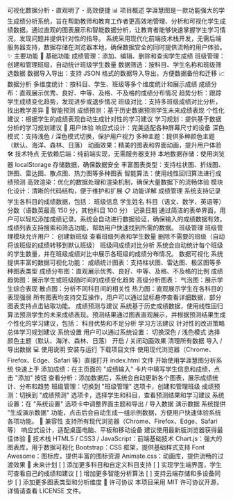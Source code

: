 可视化数据分析・直观明了・高效便捷
📊 项目概述
学涯慧图是一款功能强大的学生成绩分析系统，旨在帮助教师和教育工作者更高效地管理、分析和可视化学生成绩数据。通过直观的图表展示和智能数据分析，让教育者能够快速掌握学生学习情况，发现问题并提供针对性的指导。
系统采用现代化前端技术栈开发，无需后端服务器支持，数据存储在浏览器本地，确保数据安全的同时提供流畅的用户体验。
✨ 主要功能
📝 基础功能
成绩管理：添加、编辑、删除和查询学生成绩
班级管理：创建和管理班级，自动统计班级学生数量
数据筛选：按科目、学生名称和班级筛选数据
数据导入导出：支持 JSON 格式的数据导入导出，方便数据备份和迁移
📈 数据分析
多维度统计：按科目、学生、班级等多个维度统计和展示成绩
成绩分布：直观展示优秀、良好、中等、及格、不及格的成绩分布情况
趋势分析：跟踪学生成绩变化趋势，发现进步或退步情况
班级对比：支持多班级成绩对比分析，找出教学差异
🔮 智能预测
成绩预测：基于历史数据预测学生未来成绩表现
个性化建议：根据学生的成绩表现自动生成针对性的学习建议
学习规划：提供基于数据分析的学习规划建议
🎨 用户体验
响应式设计：完美适配各种屏幕尺寸的设备
深色模式：支持浅色 / 深色模式切换，保护用户视力
多种主题：提供多种颜色主题（默认、海洋、森林、日落）
动画效果：精美的图表和界面动画，提升用户体验
🛠️ 技术特点
无依赖后端：纯前端实现，无需服务器支持
本地数据存储：使用浏览器 localStorage 存储数据，确保数据安全
丰富图表类型：支持柱状图、折线图、饼图、雷达图、散点图、热力图等多种图表
智能算法：使用线性回归算法进行成绩预测
高效渲染：优化的数据处理和渲染机制，确保大量数据下的流畅体验
模块化设计：清晰的代码结构，便于维护和扩展
📋 功能详解
成绩管理
系统支持记录学生各科目的成绩数据，包括：
班级信息
学生姓名
科目（语文、数学、英语等）
分数（语数英最高 150 分，其他科目 100 分）
记录日期
通过简洁的表单界面，用户可以轻松添加成绩记录。系统会自动进行数据验证，确保输入的成绩数据有效。成绩列表支持搜索和筛选功能，帮助用户快速找到所需的数据。
班级管理
班级管理模块允许用户：
创建新班级
查看班级列表和学生数量
删除不需要的班级（自动将该班级的成绩转移到默认班级）
班级间成绩对比分析
系统会自动统计每个班级的学生数量，并在班级成绩对比中展示各班级的成绩分布情况。
数据可视化
系统提供丰富的数据可视化功能：
成绩统计图表：支持柱状图、雷达图、极区图等多种图表类型
成绩分布图：直观展示优秀、良好、中等、及格、不及格的比例
成绩趋势图：展示学生或班级随时间的成绩变化趋势
高级分析图表：
气泡图：展示学生综合表现
散点图：分析不同科目间的相关性
热力图：直观展示学生在各科目的表现强弱
所有图表均支持交互操作，用户可以通过鼠标悬停查看详细数据，部分图表支持点击钻取功能。
成绩预测与建议
系统基于历史成绩数据，使用线性回归算法预测学生的未来成绩表现。预测结果通过图表直观展示，并根据预测结果生成个性化的学习建议，包括：
科目优势和不足分析
学习方法建议
针对性的改进策略
总体学习规划建议
系统设置
用户可以通过系统设置：
切换深色 / 浅色模式
选择颜色主题（默认、海洋、森林、日落）
开启 / 关闭动画效果
清理所有数据
导入 / 导出数据
💻 使用说明
安装与运行
下载项目文件
使用现代浏览器（Chrome、Firefox、Edge、Safari 等）直接打开 index.html 文件
开始使用学涯慧图分析系统
快速上手
添加成绩：在主页面的 "成绩输入" 卡片中填写学生信息和成绩，点击 "添加" 按钮
查看分析：添加数据后，系统会自动更新各个图表，展示成绩统计、分布和趋势
班级管理：切换到 "班级管理" 选项卡，创建和管理班级
成绩预测：切换到 "成绩预测" 选项卡，选择学生和科目，查看预测结果和学习建议
系统设置：在 "系统设置" 选项卡中调整界面主题和导出 / 导入数据
演示数据
系统提供 "生成演示数据" 功能，点击后会自动生成一组示例数据，方便用户快速体验系统各项功能。
📱 兼容性
支持所有现代浏览器（Chrome、Firefox、Edge、Safari 等）
响应式设计，适配桌面电脑、平板和移动设备
建议使用最新版浏览器获得最佳体验
🔧 技术栈
HTML5 / CSS3 / JavaScript：前端基础技术
Chart.js：强大的图表库，用于数据可视化
Bootstrap：CSS 框架，提供基础样式支持
Font Awesome：图标库，提供丰富的图标资源
Animate.css：动画库，提供流畅的过渡效果
📝 未来计划
[ ] 添加更多科目和自定义科目支持
[ ] 实现学生端界面，学生可查看自己的成绩和建议
[ ] 增加更多智能分析算法
[ ] 支持云端存储和多设备同步
[ ] 添加更多图表类型和分析维度
📄 许可协议
本项目采用 MIT 许可协议开源，详情请查看 LICENSE 文件。
